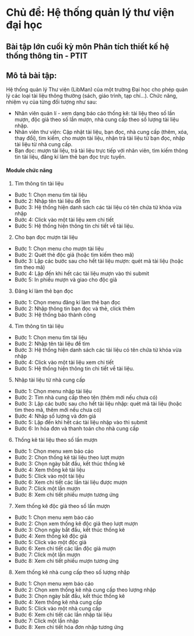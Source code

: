 # Chủ đề: Hệ thống quản lý thư viện đại học <LibMan>

## Bài tập lớn cuối kỳ môn Phân tích thiết kế hệ thống thông tin - PTIT

## Mô tả bài tập:

Hệ thống quản lý Thư viện (LibMan) của một trường Đại học cho phép quản lý các loại tài liệu thông thường (sách, giáo trình, tạp chí…). Chức năng, nhiệm vụ của từng đối tượng như sau:
- Nhân viên quản lí - xem dạng báo cáo thống kê: tài liệu theo số lần mượn, độc giả theo số lần mượn, nhà cung cấp theo số lượng tài liệu nhập.
- Nhân viên thư viện: Cập nhật tài liệu, bạn đọc, nhà cung cấp (thêm, xóa, thay đổi), tìm kiếm, cho mượn tài liệu, nhận trả tài liệu từ bạn đọc, nhập tài liệu từ nhà cung cấp. 
- Bạn đọc: mượn tài liệu, trả tài liệu trực tiếp với nhân viên, tìm kiếm thông tin tài liệu, đăng kí làm thẻ bạn đọc trực tuyến. 

#### Module chức năng
1. Tìm thông tin tài liệu
- Bước 1: Chọn menu tìm tài liệu 
- Bước 2: Nhập tên tài liệu để tìm 
- Bước 3: Hệ thống hiện danh sách các tài liệu có tên chứa từ khóa vừa nhập 
- Bước 4: Click vào một tài liệu xem chi tiết 
- Bước 5: Hệ thống hiện thông tin chi tiết về tài liệu.

 
2. Cho bạn đọc mượn tài liệu
- Bước 1: Chọn menu cho mượn tài liệu
- Bước 2: Quét thẻ độc giả (hoặc tìm kiếm theo mã)
- Bước 3: Lặp các bước sau cho hết tài liệu mượn: quét mã tài liệu (hoặc tìm theo mã)
- Bước 4: Lặp đến khi hết các tài liệu mượn vào thì submit
- Bước 5: In phiếu mượn và giao cho độc giả

3. Đăng kí làm thẻ bạn đọc
- Bước 1: Chọn menu đăng kí làm thẻ bạn đọc
- Bước 2: Nhập thông tin bạn đọc và thẻ, click thêm
- Bước 3: Hệ thống báo thành công

4. Tìm thông tin tài liệu
- Bước 1: Chọn menu tìm tài liệu 
- Bước 2: Nhập tên tài liệu để tìm
- Bước 3: Hệ thống hiện danh sách các tài liệu có tên chứa từ khóa vừa nhập 
- Bước 4: Click vào một tài liệu xem chi tiết
- Bước 5: Hệ thống hiện thông tin chi tiết về tài liệu.

5. Nhập tài liệu từ nhà cung cấp
- Bước 1: Chọn menu nhập tài liệu
- Bước 2: Tìm nhà cung cấp theo tên (thêm mới nếu chưa có)
- Bước 3: Lặp các bước sau cho hết tài liệu nhập: quét mã tài liệu (hoặc tìm theo mã, thêm mới nếu chưa có)
- Bước 4: Nhập số lượng và đơn giá
- Bước 5: Lặp đến khi hết các tài liệu nhập vào thì submit 
- Bước 6: In hóa đơn và thanh toán cho nhà cung cấp

6. Thống kê tài liệu theo số lần mượn
- Bước 1: Chọn menu xem báo cáo 
- Bước 2: Chọn thống kê tài liệu theo lượt mượn 
- Bước 3: Chọn ngày bắt đầu, kết thúc thống kê 
- Bước 4: Xem thống kê tài liệu 
- Bước 5: Click vào một tài liệu 
- Bước 6: Xem chi tiết các lần tài liệu được mượn 
- Bước 7: Click một lần mượn 
- Bước 8: Xem chi tiết phiếu mượn tương ứng

7. Xem thống kê độc giả theo số lần mượn
- Bước 1: Chọn menu xem báo cáo 
- Bước 2: Chọn xem thống kê độc giả theo lượt mượn 
- Bước 3: Chọn ngày bắt đầu, kết thúc thống kê 
- Bước 4: Xem thống kê độc giả 
- Bước 5: Click vào một độc giả 
- Bước 6: Xem chi tiết các lần độc giả mượn 
- Bước 7: Click một lần mượn 
- Bước 8: Xem chi tiết phiếu mượn tương ứng

8. Xem thống kê nhà cung cấp theo số lượng nhập
- Bước 1: Chọn menu xem báo cáo
- Bước 2: Chọn xem thống kê nhà cung cấp theo lượng nhập
- Bước 3: Chọn ngày bắt đầu, kết thúc thống kê
- Bước 4: Xem thống kê nhà cung cấp
- Bước 5: Click vào một nhà cung cấp
- Bước 6: Xem chi tiết các lần nhập tài liệu
- Bước 7: Click một lần nhập
- Bước 8: Xem chi tiết hóa đơn nhập tương ứng